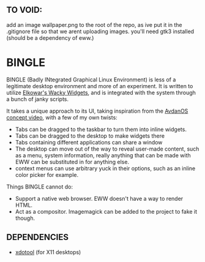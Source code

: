 ## TO VOID:
add an image wallpaper.png to the root of the repo, as ive put it in the .gitignore file so that we arent uploading images. you'll need gtk3 installed (should be a dependency of eww.)

# BINGLE
BINGLE (Badly INtegrated Graphical Linux Environment) is less of a legitimate desktop environment and more of an experiment. It is written to utilize [Elkowar's Wacky Widgets](https://github.com/elkowar/eww), and is integrated with the system through a bunch of janky scripts.

It takes a unique approach to its UI, taking inspiration from the [AvdanOS concept video](https://www.youtube.com/watch?v=tXFEiw1aJTw), with a few of my own twists:

- Tabs can be dragged to the taskbar to turn them into inline widgets.
- Tabs can be dragged to the desktop to make widgets there
- Tabs containing different applications can share a window
- The desktop can move out of the way to reveal user-made content, such as a menu, system information, really anything that can be made with EWW can be substituted in for anything else.
- context menus can use arbitrary yuck in their options, such as an inline color picker for example.

Things BINGLE cannot do:
- Support a native web browser. EWW doesn't have a way to render HTML.
- Act as a compositor. Imagemagick can be added to the project to fake it though.

## DEPENDENCIES
- [xdotool](https://github.com/jordansissel/xdotool) (for X11 desktops)
